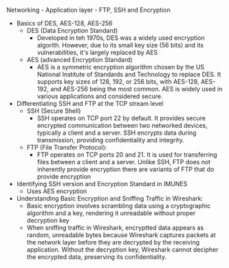 Networking - Application layer - FTP, SSH and Encryption
 - Basics of DES, AES-128, AES-256
	 - DES (Data Encryption Standard)
		 - Developed in teh 1970s, DES was a widely used encryption algorith. However, due to its small key size (56 bits) and its vulnerabilities, it's largely replaced by AES
	- AES (advanced Encryption Standard)
		- AES is a symmetric encryption algorithm chosen by the US National Institute of Standards and Technology to replace DES. It supports key sizes of 128, 192, or 256 bits, with AES-128, AES-192, and AES-256 being the most common. AES is widely used in various applications and considered secure.
- Differentiating SSH and FTP at the TCP stream level
	- SSH (Secure Shell)
		- SSH operates on TCP port 22 by default. It provides secure encrypted communication between two networked devices, typically a client and a server. SSH encrypts data during transmission, providing confidentiality and integrity. 
	 - FTP (File Transfer Protocol):
		 - FTP operates on TCP ports 20 and 21. It is used for transferring files between a client and a server. Unlike SSH, FTP does not inherently provide encryption there are variants of FTP that do provide encryption
- Identifying SSH version and Encryption Standard in IMUNES
	- Uses AES encryption 
- Understanding Basic Encryption and Sniffing Traffic in Wireshark:
	- Basic encryption involves scrambling data using a cryptographic algorithm and a key, rendering it unreadable without proper decryption key
	- When sniffing traffic in Wireshark, encryptted data appears as random, unreadable bytes because Wireshark captures packets at the network layer before they are decrypted by the receiving application. Without the decryption key, Wireshark cannot decipher the encrypted data, preserving its confidentiality. 